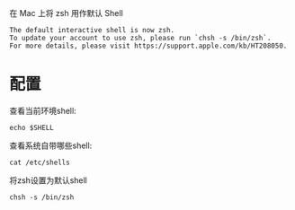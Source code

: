 在 Mac 上将 zsh 用作默认 Shell

```
The default interactive shell is now zsh.
To update your account to use zsh, please run `chsh -s /bin/zsh`.
For more details, please visit https://support.apple.com/kb/HT208050.
```

# 配置 

查看当前环境shell:

```
echo $SHELL
```

查看系统自带哪些shell:

```
cat /etc/shells
```

将zsh设置为默认shell

```
chsh -s /bin/zsh
```

